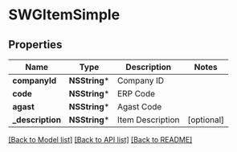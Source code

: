 # SWGItemSimple

## Properties
Name | Type | Description | Notes
------------ | ------------- | ------------- | -------------
**companyId** | **NSString*** | Company ID | 
**code** | **NSString*** | ERP Code | 
**agast** | **NSString*** | Agast Code | 
**_description** | **NSString*** | Item Description | [optional] 

[[Back to Model list]](../README.md#documentation-for-models) [[Back to API list]](../README.md#documentation-for-api-endpoints) [[Back to README]](../README.md)


